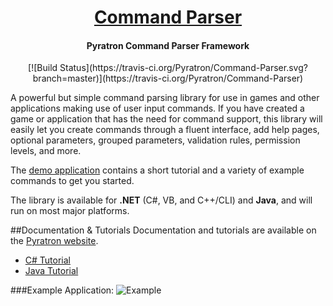 #  <center>[Command Parser](http://www.pyratron.com)</center>
#### <center>Pyratron Command Parser Framework</center>
<center>[![Build Status](https://travis-ci.org/Pyratron/Command-Parser.svg?branch=master)](https://travis-ci.org/Pyratron/Command-Parser)</center>

A powerful but simple command parsing library for use in games and other applications making use of user input commands. If you have created a game or application that has the need for command support, this library will easily let you create commands through a fluent interface, add help pages, optional parameters, grouped parameters, validation rules, permission levels, and more. 

The [demo application](https://github.com/Pyratron/Command-Parser/archive/master.zip) contains a short tutorial and a variety of example commands to get you started.

The library is available for **.NET** (C#, VB, and C++/CLI) and **Java**, and will run on most major platforms.

##Documentation & Tutorials
Documentation and tutorials are available on the [Pyratron website](https://www.pyratron.com/projects/command-parser).

 - [C# Tutorial](https://www.pyratron.com/projects/command-parser/dotnet)
 - [Java Tutorial](https://www.pyratron.com/projects/command-parser/java)

###Example Application:
![Example](https://www.pyratron.com/images/pages/command-parser/command-parser.png)
